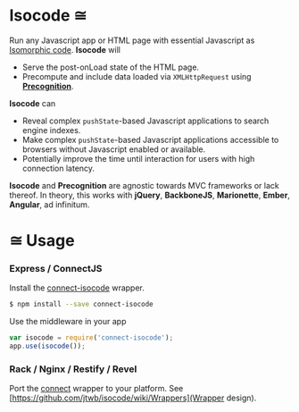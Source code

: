 # Isocode ≅

Run any Javascript app or HTML page with essential Javascript as [Isomorphic code](http://nerds.airbnb.com/isomorphic-javascript-future-web-apps/). **Isocode** will

* Serve the post-onLoad state of the HTML page.
* Precompute and include data loaded via `XMLHttpRequest` using **[Precognition](https://github.com/jtwb/precognition)**.

**Isocode** can

* Reveal complex `pushState`-based Javascript applications to search engine indexes.
* Make complex `pushState`-based Javascript applications accessible to browsers without Javascript enabled or available.
* Potentially improve the time until interaction for users with high connection latency.

**Isocode** and **Precognition** are agnostic towards MVC frameworks or lack thereof. In theory, this works with **jQuery**, **BackboneJS**, **Marionette**, **Ember**, **Angular**, ad infinitum.

# ≅ Usage

### Express / ConnectJS

Install the [connect-isocode](https://github.com/jtwb/connect-isocode) wrapper.

```bash
$ npm install --save connect-isocode
```

Use the middleware in your app

```javascript
var isocode = require('connect-isocode');
app.use(isocode());
```

### Rack / Nginx / Restify / Revel

Port the [connect](https://github.com/jtwb/connect-isocode) wrapper to your platform. See [https://github.com/jtwb/isocode/wiki/Wrappers](Wrapper design).

